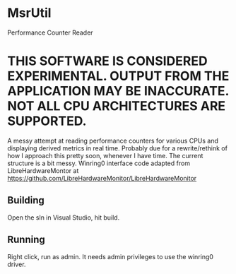 # MsrUtil
Performance Counter Reader

# THIS SOFTWARE IS CONSIDERED EXPERIMENTAL. OUTPUT FROM THE APPLICATION MAY BE INACCURATE. NOT ALL CPU ARCHITECTURES ARE SUPPORTED.

A messy attempt at reading performance counters for various CPUs and displaying derived metrics in real time. Probably due for a rewrite/rethink of how I approach this pretty soon, whenever I have time. The current structure is a bit messy. Winring0 interface code adapted from LibreHardwareMontor at https://github.com/LibreHardwareMonitor/LibreHardwareMonitor

## Building
Open the sln in Visual Studio, hit build.

## Running
Right click, run as admin. It needs admin privileges to use the winring0 driver.
